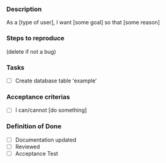 ### Description
As a [type of user], I want [some goal] so that [some reason]

### Steps to reproduce
(delete if not a bug)

### Tasks
- [ ] Create database table 'example'

### Acceptance criterias
- [ ] I can/cannot [do something]

### Definition of Done
- [ ] Documentation updated
- [ ] Reviewed
- [ ] Acceptance Test
